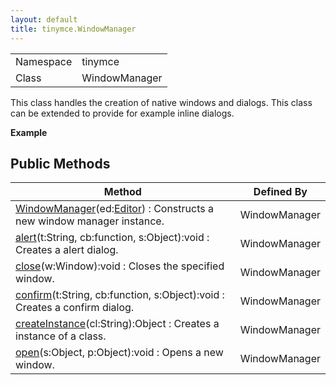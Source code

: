 ```yaml
---
layout: default
title: tinymce.WindowManager
---
```


|  |  |
| --- | --- |
| Namespace | tinymce |
| Class | WindowManager |

This class handles the creation of native windows and dialogs. This class can be extended to provide for example inline dialogs.      

**Example**  

## Public Methods

| Method | Defined By |
| --- | --- |
| [WindowManager](#windowmanager)(ed:[Editor](class_tinymce.Editor.html)) : Constructs a new window manager instance. | WindowManager |
| [alert](#alert)(t:String, cb:function, s:Object):void : Creates a alert dialog. | WindowManager |
| [close](#close)(w:Window):void : Closes the specified window. | WindowManager |
| [confirm](#confirm)(t:String, cb:function, s:Object):void : Creates a confirm dialog. | WindowManager |
| [createInstance](#createinstance)(cl:String):Object : Creates a instance of a class. | WindowManager |
| [open](#open)(s:Object, p:Object):void : Opens a new window. | WindowManager |